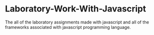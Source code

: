 # Laboratory-Work-With-Javascript
The all of the laboratory assignments made with javascript and all of the frameworks associated with javascript programming language.
